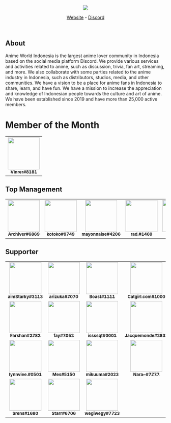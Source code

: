 <div align="center">
  <p>
    <a href="https://animeworld.moe/"><img src="https://media.discordapp.net/attachments/648581479990820875/943457556054032404/Awi_2.png?width=1020&height=340"/></a>
  </p>
  <p>
    <a href="https://animeworld.moe/">Website</a>
    -
    <a href="https://discord.gg/otakuid">Discord</a>
  </p>
  <br />
</div>

## About
Anime World Indonesia is the largest anime lover community in Indonesia based on the social media platform Discord. We provide various services and activities related to anime, such as discussion, trivia, fan art, streaming, and more. We also collaborate with some parties related to the anime industry in Indonesia, such as distributors, studios, media, and other communities. We have a vision to be a place for anime fans in Indonesia to share, learn, and have fun. We have a mission to increase the appreciation and knowledge of Indonesian people towards the culture and art of anime. We have been established since 2019 and have more than 25,000 active members.

<!--START_SECTION:motm_list-->
# Member of the Month
<table align="center">
<tr>
<td align="center">
    <a href="https://discord.gg/otakuid">
        <img src="https://cdn.discordapp.com/avatars/725331428962992131/c97400bebce9575c91fd9d5275248512.webp?size=4096" width="100px;" alt=""/>
        <br/>
        <sub>
            <b>Vinrer#8181</b>
        </sub>
    </a>
    <br/>
</td>
</tr>
</table>
<!--END_SECTION:motm_list-->

## Top Management
<!--START_SECTION:administrator_list-->
<table>
<tr>
<td align="center">
    <a href="https://discord.gg/otakuid">
        <img src="https://cdn.discordapp.com/avatars/815748454160007179/e8b171737f280c39c36821a522031434.webp?size=4096" width="100px;" alt=""/>
        <br/>
        <sub>
            <b>Archiver#6869</b>
        </sub>
    </a>
    <br/>
</td>
<td align="center">
    <a href="https://discord.gg/otakuid">
        <img src="https://cdn.discordapp.com/avatars/210098396113928192/a_cd04b17d93a34437f53527b615b7e4ce.webp?size=4096" width="100px;" alt=""/>
        <br/>
        <sub>
            <b>kotoko#9749</b>
        </sub>
    </a>
    <br/>
</td>
<td align="center">
    <a href="https://discord.gg/otakuid">
        <img src="https://cdn.discordapp.com/avatars/787161949703766037/a8ca86e7679fa97b337c7e4b1b800c45.webp?size=4096" width="100px;" alt=""/>
        <br/>
        <sub>
            <b>mayonnaise#4206</b>
        </sub>
    </a>
    <br/>
</td>
<td align="center">
    <a href="https://discord.gg/otakuid">
        <img src="https://cdn.discordapp.com/avatars/234951195016429569/a_4c41d455d9cdf79974e51ade59cb2f55.webp?size=4096" width="100px;" alt=""/>
        <br/>
        <sub>
            <b>rad.#1469</b>
        </sub>
    </a>
    <br/>
</td>
<td align="center">
    <a href="https://discord.gg/otakuid">
        <img src="https://cdn.discordapp.com/avatars/703921846961307668/47d1afcbc60ab1e6b88768758df25091.webp?size=4096" width="100px;" alt=""/>
        <br/>
        <sub>
            <b>Tian#0752</b>
        </sub>
    </a>
    <br/>
</td>
<td align="center">
    <a href="https://discord.gg/otakuid">
        <img src="https://cdn.discordapp.com/avatars/473763931970863115/d132e8222ef59263c72f7783a1b75c06.webp?size=4096" width="100px;" alt=""/>
        <br/>
        <sub>
            <b>Trashman#0827</b>
        </sub>
    </a>
    <br/>
</td>
<td align="center">
    <a href="https://discord.gg/otakuid">
        <img src="https://cdn.discordapp.com/avatars/725331428962992131/c97400bebce9575c91fd9d5275248512.webp?size=4096" width="100px;" alt=""/>
        <br/>
        <sub>
            <b>Vinrer#8181</b>
        </sub>
    </a>
    <br/>
</td>
</tr>
</table>
<!--END_SECTION:administrator_list-->

## Supporter
<!--START_SECTION:supporter_list-->
<table>
<tr>
<td align="center">
    <a href="https://discord.gg/otakuid">
        <img src="https://cdn.discordapp.com/avatars/948699947270799431/601acfac9a0f0823320f54af93a1d549.webp?size=4096" width="100px;" alt=""/>
        <br/>
        <sub>
            <b>aimStarky#3113</b>
        </sub>
    </a>
    <br/>
</td>
<td align="center">
    <a href="https://discord.gg/otakuid">
        <img src="https://cdn.discordapp.com/avatars/984541017233580052/6181fc12b72dcebaddd537408a1f9918.webp?size=4096" width="100px;" alt=""/>
        <br/>
        <sub>
            <b>arizuka#7070</b>
        </sub>
    </a>
    <br/>
</td>
<td align="center">
    <a href="https://discord.gg/otakuid">
        <img src="https://cdn.discordapp.com/avatars/680900825408733232/e1e10c91427647ed1f0a7096d3fc223e.webp?size=4096" width="100px;" alt=""/>
        <br/>
        <sub>
            <b>Boast#1111</b>
        </sub>
    </a>
    <br/>
</td>
<td align="center">
    <a href="https://discord.gg/otakuid">
        <img src="https://cdn.discordapp.com/avatars/959480937446522991/a_ce785f54915d1e69597ea9cd60e2f061.webp?size=4096" width="100px;" alt=""/>
        <br/>
        <sub>
            <b>Catgirl.com#1000</b>
        </sub>
    </a>
    <br/>
</td>
<td align="center">
    <a href="https://discord.gg/otakuid">
        <img src="https://cdn.discordapp.com/avatars/263149784628592641/a26da4df890411f03b6d25c2e96a38d5.webp?size=4096" width="100px;" alt=""/>
        <br/>
        <sub>
            <b>cera#8939</b>
        </sub>
    </a>
    <br/>
</td>
<td align="center">
    <a href="https://discord.gg/otakuid">
        <img src="https://cdn.discordapp.com/avatars/411396663429693441/aecb24b6abed87fb6243caa9f8164df5.webp?size=4096" width="100px;" alt=""/>
        <br/>
        <sub>
            <b>EndKie#0001</b>
        </sub>
    </a>
    <br/>
</td>
<td align="center">
    <a href="https://discord.gg/otakuid">
        <img src="https://cdn.discordapp.com/avatars/1051461586230968330/a1a5418a7eeaa7c1f27b25002f5e4de1.webp?size=4096" width="100px;" alt=""/>
        <br/>
        <sub>
            <b>Entahlah831_V.2#3468</b>
        </sub>
    </a>
    <br/>
</td>
</tr>
<tr>
<td align="center">
    <a href="https://discord.gg/otakuid">
        <img src="https://cdn.discordapp.com/avatars/892806104013242378/a_a89a7b6beb2192f4986db374e045f5e3.webp?size=4096" width="100px;" alt=""/>
        <br/>
        <sub>
            <b>Farshan#2782</b>
        </sub>
    </a>
    <br/>
</td>
<td align="center">
    <a href="https://discord.gg/otakuid">
        <img src="https://cdn.discordapp.com/avatars/457835836579512320/8ed76b30b249dbbe8bde59b74c3c6039.webp?size=4096" width="100px;" alt=""/>
        <br/>
        <sub>
            <b>fay#7052</b>
        </sub>
    </a>
    <br/>
</td>
<td align="center">
    <a href="https://discord.gg/otakuid">
        <img src="https://cdn.discordapp.com/avatars/1069041682844241941/e120d6d7fb60201c7b4d4016ed49bcae.webp?size=4096" width="100px;" alt=""/>
        <br/>
        <sub>
            <b>issssqt#0001</b>
        </sub>
    </a>
    <br/>
</td>
<td align="center">
    <a href="https://discord.gg/otakuid">
        <img src="https://cdn.discordapp.com/avatars/367306117639831556/38d073c8b90ef602ce4fe142159b7d36.webp?size=4096" width="100px;" alt=""/>
        <br/>
        <sub>
            <b>Jacquemonde#2833</b>
        </sub>
    </a>
    <br/>
</td>
<td align="center">
    <a href="https://discord.gg/otakuid">
        <img src="https://cdn.discordapp.com/avatars/210098396113928192/a_cd04b17d93a34437f53527b615b7e4ce.webp?size=4096" width="100px;" alt=""/>
        <br/>
        <sub>
            <b>kotoko#9749</b>
        </sub>
    </a>
    <br/>
</td>
<td align="center">
    <a href="https://discord.gg/otakuid">
        <img src="https://cdn.discordapp.com/avatars/480380200031486040/7074702831c732df4283b7a2e503de66.webp?size=4096" width="100px;" alt=""/>
        <br/>
        <sub>
            <b>Love#1111</b>
        </sub>
    </a>
    <br/>
</td>
<td align="center">
    <a href="https://discord.gg/otakuid">
        <img src="https://cdn.discordapp.com/avatars/1069254559584759868/1f482a0121eef921d758e2049ebd3c51.webp?size=4096" width="100px;" alt=""/>
        <br/>
        <sub>
            <b>Luciferr#7762</b>
        </sub>
    </a>
    <br/>
</td>
</tr>
<tr>
<td align="center">
    <a href="https://discord.gg/otakuid">
        <img src="https://cdn.discordapp.com/avatars/950731579628609646/745806926eec234c884580bb1cc656de.webp?size=4096" width="100px;" alt=""/>
        <br/>
        <sub>
            <b>lynnviee.#0501</b>
        </sub>
    </a>
    <br/>
</td>
<td align="center">
    <a href="https://discord.gg/otakuid">
        <img src="https://cdn.discordapp.com/avatars/214240275776798720/6296cc6fb8b2b30a6423c5ccf5757dfe.webp?size=4096" width="100px;" alt=""/>
        <br/>
        <sub>
            <b>Mes#5150</b>
        </sub>
    </a>
    <br/>
</td>
<td align="center">
    <a href="https://discord.gg/otakuid">
        <img src="https://cdn.discordapp.com/avatars/862288311117021205/b54a8163ff5540488e69227851f864cd.webp?size=4096" width="100px;" alt=""/>
        <br/>
        <sub>
            <b>mikuuma#2023</b>
        </sub>
    </a>
    <br/>
</td>
<td align="center">
    <a href="https://discord.gg/otakuid">
        <img src="https://cdn.discordapp.com/avatars/455209908569374722/f7bb504961a0ef0480f8165ced5182b6.webp?size=4096" width="100px;" alt=""/>
        <br/>
        <sub>
            <b>Nara~#7777</b>
        </sub>
    </a>
    <br/>
</td>
<td align="center">
    <a href="https://discord.gg/otakuid">
        <img src="https://cdn.discordapp.com/avatars/234951195016429569/a_4c41d455d9cdf79974e51ade59cb2f55.webp?size=4096" width="100px;" alt=""/>
        <br/>
        <sub>
            <b>rad.#1469</b>
        </sub>
    </a>
    <br/>
</td>
<td align="center">
    <a href="https://discord.gg/otakuid">
        <img src="https://cdn.discordapp.com/avatars/425349855960104962/a_98825f6b94b21c0197eb6250b25ed232.webp?size=4096" width="100px;" alt=""/>
        <br/>
        <sub>
            <b>Rapappa#0058</b>
        </sub>
    </a>
    <br/>
</td>
<td align="center">
    <a href="https://discord.gg/otakuid">
        <img src="https://cdn.discordapp.com/avatars/766723982996013116/febc33f66eb06a8eb4db5be0ee97e447.webp?size=4096" width="100px;" alt=""/>
        <br/>
        <sub>
            <b>Sasa#2675</b>
        </sub>
    </a>
    <br/>
</td>
</tr>
<tr>
<td align="center">
    <a href="https://discord.gg/otakuid">
        <img src="https://cdn.discordapp.com/avatars/723839275711332402/10d14a570b3f607d61c175980803fd6b.webp?size=4096" width="100px;" alt=""/>
        <br/>
        <sub>
            <b>Srens#1680</b>
        </sub>
    </a>
    <br/>
</td>
<td align="center">
    <a href="https://discord.gg/otakuid">
        <img src="https://cdn.discordapp.com/avatars/339001991952859147/9500392e23dd0553980ec9dc01d535a8.webp?size=4096" width="100px;" alt=""/>
        <br/>
        <sub>
            <b>Starr#6706</b>
        </sub>
    </a>
    <br/>
</td>
<td align="center">
    <a href="https://discord.gg/otakuid">
        <img src="https://cdn.discordapp.com/avatars/493718250924933121/8e24c4967f229de91f63e0cd64f441bf.webp?size=4096" width="100px;" alt=""/>
        <br/>
        <sub>
            <b>wegiwegy#7723</b>
        </sub>
    </a>
    <br/>
</td>
</tr>
</table>
<!--END_SECTION:supporter_list-->
